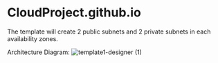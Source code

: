 # CloudProject.github.io

The template will create 2 public subnets and 2 private subnets in each availability zones.

Architecture Diagram: ![template1-designer (1)](https://user-images.githubusercontent.com/44483409/116228784-14755200-a799-11eb-9c12-34655ed62989.png) 
